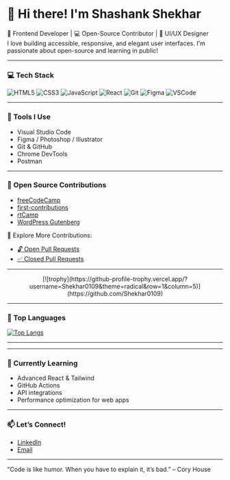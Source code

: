 # 👋 Hi there! I'm Shashank Shekhar

🎨 Frontend Developer | 💻 Open-Source Contributor | 🎯 UI/UX Designer  
I love building accessible, responsive, and elegant user interfaces. I'm passionate about open-source and learning in public!

---

### 💻 Tech Stack
![HTML5](https://img.shields.io/badge/-HTML5-E34F26?style=flat-square&logo=html5&logoColor=white)
![CSS3](https://img.shields.io/badge/-CSS3-1572B6?style=flat-square&logo=css3)
![JavaScript](https://img.shields.io/badge/-JavaScript-F7DF1E?style=flat-square&logo=javascript&logoColor=black)
![React](https://img.shields.io/badge/-React-20232A?style=flat-square&logo=react)
![Git](https://img.shields.io/badge/-Git-F05032?style=flat-square&logo=git&logoColor=white)
![Figma](https://img.shields.io/badge/-Figma-000?style=flat-square&logo=figma)
![VSCode](https://img.shields.io/badge/-VSCode-007ACC?style=flat-square&logo=visual-studio-code)

---

### 🔧 Tools I Use
- Visual Studio Code
- Figma / Photoshop / Illustrator
- Git & GitHub
- Chrome DevTools
- Postman

---

### 🌟 Open Source Contributions  
- [freeCodeCamp](https://github.com/freeCodeCamp/freeCodeCamp/pulls?q=is%3Apr+author%3AShekhar0109)  
- [first-contributions](https://github.com/firstcontributions/first-contributions/pulls?q=is%3Apr+author%3AShekhar0109)  
- [rtCamp](https://github.com/rtlearn/github-timeline-Shekhar0109/pulls)
- [WordPress Gutenberg](https://github.com/WordPress/gutenberg/pull/71426) 

📂 Explore More Contributions:  
- [🔓 Open Pull Requests](https://github.com/pulls?q=is%3Apr+author%3AShekhar0109+is%3Aopen)  
- [✅ Closed Pull Requests](https://github.com/pulls?q=is%3Apr+author%3AShekhar0109+archived%3Afalse+is%3Aclosed)

---

<div align="center">
  [![trophy](https://github-profile-trophy.vercel.app/?username=Shekhar0109&theme=radical&row=1&column=5)](https://github.com/Shekhar0109)
</div>

---

### 🚀 Top Languages

[![Top Langs](https://github-readme-stats.vercel.app/api/top-langs/?username=Shekhar0109&layout=compact)](https://github.com/Shekhar0109)

---


 


---

### 🧠 Currently Learning
- Advanced React & Tailwind
- GitHub Actions
- API integrations
- Performance optimization for web apps

---

### 📫 Let’s Connect!
- [LinkedIn](https://www.linkedin.com/in/shashank-shekhar-b955a5347?utm_source=share&utm_campaign=share_via&utm_content=profile&utm_medium=android_app)   
- [Email](mailto:shekharshashankara@email.com)

---

“Code is like humor. When you have to explain it, it’s bad.” – Cory House
